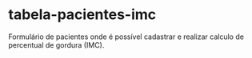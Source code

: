 # tabela-pacientes-imc
Formulário de pacientes onde é possível cadastrar e realizar calculo de percentual de gordura (IMC). 
